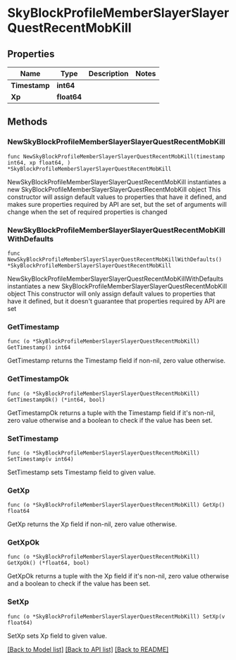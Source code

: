 # SkyBlockProfileMemberSlayerSlayerQuestRecentMobKill

## Properties

Name | Type | Description | Notes
------------ | ------------- | ------------- | -------------
**Timestamp** | **int64** |  | 
**Xp** | **float64** |  | 

## Methods

### NewSkyBlockProfileMemberSlayerSlayerQuestRecentMobKill

`func NewSkyBlockProfileMemberSlayerSlayerQuestRecentMobKill(timestamp int64, xp float64, ) *SkyBlockProfileMemberSlayerSlayerQuestRecentMobKill`

NewSkyBlockProfileMemberSlayerSlayerQuestRecentMobKill instantiates a new SkyBlockProfileMemberSlayerSlayerQuestRecentMobKill object
This constructor will assign default values to properties that have it defined,
and makes sure properties required by API are set, but the set of arguments
will change when the set of required properties is changed

### NewSkyBlockProfileMemberSlayerSlayerQuestRecentMobKillWithDefaults

`func NewSkyBlockProfileMemberSlayerSlayerQuestRecentMobKillWithDefaults() *SkyBlockProfileMemberSlayerSlayerQuestRecentMobKill`

NewSkyBlockProfileMemberSlayerSlayerQuestRecentMobKillWithDefaults instantiates a new SkyBlockProfileMemberSlayerSlayerQuestRecentMobKill object
This constructor will only assign default values to properties that have it defined,
but it doesn't guarantee that properties required by API are set

### GetTimestamp

`func (o *SkyBlockProfileMemberSlayerSlayerQuestRecentMobKill) GetTimestamp() int64`

GetTimestamp returns the Timestamp field if non-nil, zero value otherwise.

### GetTimestampOk

`func (o *SkyBlockProfileMemberSlayerSlayerQuestRecentMobKill) GetTimestampOk() (*int64, bool)`

GetTimestampOk returns a tuple with the Timestamp field if it's non-nil, zero value otherwise
and a boolean to check if the value has been set.

### SetTimestamp

`func (o *SkyBlockProfileMemberSlayerSlayerQuestRecentMobKill) SetTimestamp(v int64)`

SetTimestamp sets Timestamp field to given value.


### GetXp

`func (o *SkyBlockProfileMemberSlayerSlayerQuestRecentMobKill) GetXp() float64`

GetXp returns the Xp field if non-nil, zero value otherwise.

### GetXpOk

`func (o *SkyBlockProfileMemberSlayerSlayerQuestRecentMobKill) GetXpOk() (*float64, bool)`

GetXpOk returns a tuple with the Xp field if it's non-nil, zero value otherwise
and a boolean to check if the value has been set.

### SetXp

`func (o *SkyBlockProfileMemberSlayerSlayerQuestRecentMobKill) SetXp(v float64)`

SetXp sets Xp field to given value.



[[Back to Model list]](../README.md#documentation-for-models) [[Back to API list]](../README.md#documentation-for-api-endpoints) [[Back to README]](../README.md)


